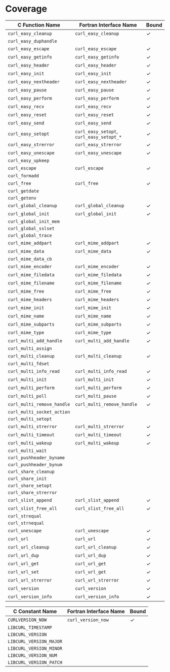 # Coverage

| C Function Name            | Fortran Interface Name                   | Bound |
|----------------------------|------------------------------------------|-------|
| `curl_easy_cleanup`        | `curl_easy_cleanup`                      | ✓     |
| `curl_easy_duphandle`      |                                          |       |
| `curl_easy_escape`         | `curl_easy_escape`                       | ✓     |
| `curl_easy_getinfo`        | `curl_easy_getinfo`                      | ✓     |
| `curl_easy_header`         | `curl_easy_header`                       | ✓     |
| `curl_easy_init`           | `curl_easy_init`                         | ✓     |
| `curl_easy_nextheader`     | `curl_easy_nextheader`                   | ✓     |
| `curl_easy_pause`          | `curl_easy_pause`                        | ✓     |
| `curl_easy_perform`        | `curl_easy_perform`                      | ✓     |
| `curl_easy_recv`           | `curl_easy_recv`                         | ✓     |
| `curl_easy_reset`          | `curl_easy_reset`                        | ✓     |
| `curl_easy_send`           | `curl_easy_send`                         | ✓     |
| `curl_easy_setopt`         | `curl_easy_setopt`, `curl_easy_setopt_*` | ✓     |
| `curl_easy_strerror`       | `curl_easy_strerror`                     | ✓     |
| `curl_easy_unescape`       | `curl_easy_unescape`                     | ✓     |
| `curl_easy_upkeep`         |                                          |       |
| `curl_escape`              | `curl_escape`                            | ✓     |
| `curl_formadd`             |                                          |       |
| `curl_free`                | `curl_free`                              | ✓     |
| `curl_getdate`             |                                          |       |
| `curl_getenv`              |                                          |       |
| `curl_global_cleanup`      | `curl_global_cleanup`                    | ✓     |
| `curl_global_init`         | `curl_global_init`                       | ✓     |
| `curl_global_init_mem`     |                                          |       |
| `curl_global_sslset`       |                                          |       |
| `curl_global_trace`        |                                          |       |
| `curl_mime_addpart`        | `curl_mime_addpart`                      | ✓     |
| `curl_mime_data`           | `curl_mime_data`                         | ✓     |
| `curl_mime_data_cb`        |                                          |       |
| `curl_mime_encoder`        | `curl_mime_encoder`                      | ✓     |
| `curl_mime_filedata`       | `curl_mime_filedata`                     | ✓     |
| `curl_mime_filename`       | `curl_mime_filename`                     | ✓     |
| `curl_mime_free`           | `curl_mime_free`                         | ✓     |
| `curl_mime_headers`        | `curl_mime_headers`                      | ✓     |
| `curl_mime_init`           | `curl_mime_init`                         | ✓     |
| `curl_mime_name`           | `curl_mime_name`                         | ✓     |
| `curl_mime_subparts`       | `curl_mime_subparts`                     | ✓     |
| `curl_mime_type`           | `curl_mime_type`                         | ✓     |
| `curl_multi_add_handle`    | `curl_multi_add_handle`                  | ✓     |
| `curl_multi_assign`        |                                          |       |
| `curl_multi_cleanup`       | `curl_multi_cleanup`                     | ✓     |
| `curl_multi_fdset`         |                                          |       |
| `curl_multi_info_read`     | `curl_multi_info_read`                   | ✓     |
| `curl_multi_init`          | `curl_multi_init`                        | ✓     |
| `curl_multi_perform`       | `curl_multi_perform`                     | ✓     |
| `curl_multi_poll`          | `curl_multi_pause`                       | ✓     |
| `curl_multi_remove_handle` | `curl_multi_remove_handle`               | ✓     |
| `curl_multi_socket_action` |                                          |       |
| `curl_multi_setopt`        |                                          |       |
| `curl_multi_strerror`      | `curl_multi_strerror`                    | ✓     |
| `curl_multi_timeout`       | `curl_multi_timeout`                     | ✓     |
| `curl_multi_wakeup`        | `curl_multi_wakeup`                      | ✓     |
| `curl_multi_wait`          |                                          |       |
| `curl_pushheader_byname`   |                                          |       |
| `curl_pushheader_bynum`    |                                          |       |
| `curl_share_cleanup`       |                                          |       |
| `curl_share_init`          |                                          |       |
| `curl_share_setopt`        |                                          |       |
| `curl_share_strerror`      |                                          |       |
| `curl_slist_append`        | `curl_slist_append`                      | ✓     |
| `curl_slist_free_all`      | `curl_slist_free_all`                    | ✓     |
| `curl_strequal`            |                                          |       |
| `curl_strnequal`           |                                          |       |
| `curl_unescape`            | `curl_unescape`                          | ✓     |
| `curl_url`                 | `curl_url`                               | ✓     |
| `curl_url_cleanup`         | `curl_url_cleanup`                       | ✓     |
| `curl_url_dup`             | `curl_url_dup`                           | ✓     |
| `curl_url_get`             | `curl_url_get`                           | ✓     |
| `curl_url_set`             | `curl_url_get`                           | ✓     |
| `curl_url_strerror`        | `curl_url_strerror`                      | ✓     |
| `curl_version`             | `curl_version`                           | ✓     |
| `curl_version_info`        | `curl_version_info`                      | ✓     |

| C Constant Name            | Fortran Interface Name                   | Bound |
|----------------------------|------------------------------------------|-------|
| `CURLVERSION_NOW`          | `curl_version_now`                       | ✓     |
| `LIBCURL_TIMESTAMP`        |                                          |       |
| `LIBCURL_VERSION`          |                                          |       |
| `LIBCURL_VERSION_MAJOR`    |                                          |       |
| `LIBCURL_VERSION_MINOR`    |                                          |       |
| `LIBCURL_VERSION_NUM`      |                                          |       |
| `LIBCURL_VERSION_PATCH`    |                                          |       |
